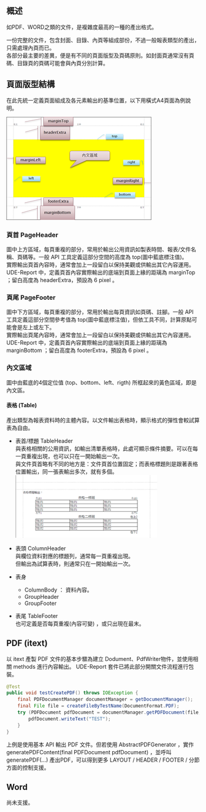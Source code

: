 ## 概述

如PDF、WORD之類的文件，是複雜度最高的一種的產出格式。

一份完整的文件，包含封面、目錄、內頁等組成部份，不過一般報表類型的產出，只需處理內頁而已。  
各部分最主要的差異，便是有不同的頁面版型及頁碼原則。如封面頁通常沒有頁碼、目錄頁的頁碼可能會與內頁分別計算。

## 頁面版型結構

在此先統一定義頁面組成及各元素輸出的基準位置，以下用橫式A4頁面為例說明。

![UDE-PDF](/assets/ch01-layout-pdf.png)

### 頁首 PageHeader

圖中上方區域，每頁重複的部分，常用於輸出公用資訊如製表時間、報表/文件名稱、頁碼等。一般 API 工具定義這部分空間的高度為 top\(圖中藍底標注值\)。  
  實際輸出頁首內容時，通常會加上一段留白以保持美觀或供輸出其它內容運用。UDE-Report 中，定義頁首內容實際輸出的底端到頁面上緣的距璃為 marginTop ；留白高度為 headerExtra，預設為 6 pixel 。

### 頁尾 PageFooter

圖中下方區域，每頁重複的部分，常用於輸出每頁資訊如頁碼、註腳。一般 API 工具定義這部分空間參考值為 top\(圖中藍底標注值\)，但依工具不同，計算原點可能會是左上或左下。  
  實際輸出頁尾內容時，通常會加上一段留白以保持美觀或供輸出其它內容運用。UDE-Report 中，定義頁首內容實際輸出的底端到頁面上緣的距璃為 marginBottom ；留白高度為 footerExtra，預設為 6 pixel 。

### 內文區域

圖中由藍底的4個定位值 \(top、bottom、left、rigth\) 所框起來的黃色區域，即是內文區。

#### 表格 \(Table\)

產出類型為報表資料時的主體內容。以文件輸出表格時，顯示格式的彈性會較試算表為自由。

* 表首/標題 TableHeader  
  與表格相關的公用資訊，如輸出清單表格時，此處可顯示條件摘要。可以在每一頁重複出現，也可以只在一開始輸出一次。  
  與文件頁首略有不同的地方是：文件頁首位置固定；而表格標題則是跟著表格位置輸出，同一張表輸出多次，就有多個。  
  ![](/assets/ch01-layout-tableheader)

* 表頭  ColumnHeader  
  與欄位資料對應的標題列，通常每一頁重複出現。  
  但輸出為試算表時，則通常只在一開始輸出一次。

* 表身

  * ColumnBody   ： 資料內容。  
  * GroupHeader
  * GroupFooter

* 表尾 TableFooter  
  也可定義是否每頁重複\(內容可變\) ，或只出現在最末。

## PDF \(itext\)

以 itext 產製 PDF 文件的基本步驟為建立 Dodument、PdfWriter物件，並使用相關 methods 進行內容輸出。
UDE-Report 套件已將此部分開關文件流程進行包裝。

``` java
@Test
public void testCreatePDF() throws IOException {
    final PDFDocumentManager documentManager = getDocumentManager();
    final File file = createFileByTestName(DocumentFormat.PDF);
    try (PDFDocument pdfDocument = documentManager.getPDFDocument(file, PageSize.A5)) {
        pdfDocument.writeText("TEST");
    }
}
```

上例是使用基本 API 輸出 PDF 文件。但若使用 AbstractPDFGenerator ，實作 generatePDFContent(final PDFDocument pdfDocument) ，並呼叫 generatePDF(...) 產出PDF，可以得到更多 LAYOUT / HEADER / FOOTER / 分節方面的控制支援。


## Word

尚未支援。

